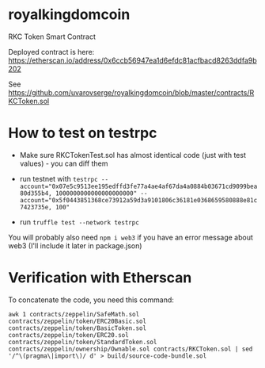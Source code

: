 # royalkingdomcoin
RKC Token Smart Contract

Deployed contract is here: https://etherscan.io/address/0x6ccb56947ea1d6efdc81acfbacd8263ddfa9b202

See https://github.com/uvarovserge/royalkingdomcoin/blob/master/contracts/RKCToken.sol

How to test on testrpc
======================

* Make sure RKCTokenTest.sol has almost identical code (just with test values) - you can diff them

* run testnet with `testrpc --account="0x07e5c9513ee195edffd3fe77a4ae4af67da4a0884b03671cd9099bea80d355b4, 1000000000000000000000" --account="0x5f0443851368ce73912a59d3a9101806c36181e0368659580888e81c7423735e, 100"`

* run `truffle test --network testrpc`

You will probably also need `npm i web3` if you have an error message about web3 (I'll include it later in package.json)

Verification with Etherscan
===========================

To concatenate the code, you need this command:

```
awk 1 contracts/zeppelin/SafeMath.sol contracts/zeppelin/token/ERC20Basic.sol contracts/zeppelin/token/BasicToken.sol contracts/zeppelin/token/ERC20.sol contracts/zeppelin/token/StandardToken.sol contracts/zeppelin/ownership/Ownable.sol contracts/RKCToken.sol | sed '/^\(pragma\|import\)/ d' > build/source-code-bundle.sol   
```
